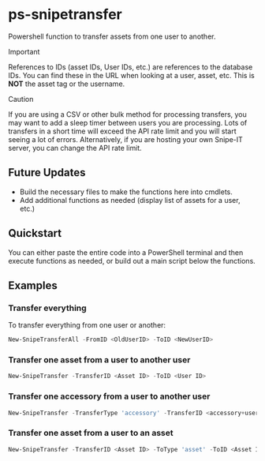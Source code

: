 # ps-snipetransfer

Powershell function to transfer assets from one user to another.

> [!IMPORTANT]
> References to IDs (asset IDs, User IDs, etc.) are references to the database IDs. You can find these in the URL when looking at a user, asset, etc. This is **NOT** the asset tag or the username.

> [!CAUTION]
> If you are using a CSV or other bulk method for processing transfers, you may want to add a sleep timer between users you are processing. Lots of transfers in a short time will exceed the API rate limit and you will start seeing a lot of errors. Alternatively, if you are hosting your own Snipe-IT server, you can change the API rate limit.

## Future Updates

* Build the necessary files to make the functions here into cmdlets.
* Add additional functions as needed (display list of assets for a user, etc.)

## Quickstart

You can either paste the entire code into a PowerShell terminal and then execute functions as needed, or build out a main script below the functions.

## Examples

### Transfer everything

To transfer everything from one user or another:

```powershell
New-SnipeTransferAll -FromID <OldUserID> -ToID <NewUserID>
```

### Transfer one asset from a user to another user

```powershell
New-SnipeTransfer -TransferID <Asset ID> -ToID <User ID>
```

### Transfer one accessory from a user to another user

```powershell
New-SnipeTransfer -TransferType 'accessory' -TransferID <accessory+user Pivot ID> -AccessoryID <Accessory ID> -ToID <User ID>
```

### Transfer one asset from a user to an asset

```powershell
New-SnipeTransfer -TransferID <Asset ID> -ToType 'asset' -ToID <Asset ID>
